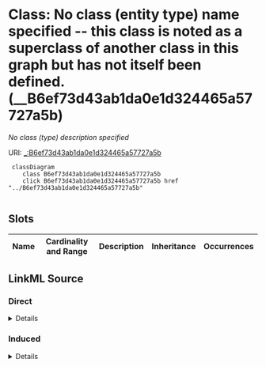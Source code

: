 

# Class: No class (entity type) name specified -- this class is noted as a superclass of another class in this graph but has not itself been defined. (__B6ef73d43ab1da0e1d324465a57727a5b)


_No class (type) description specified_







URI: [_:B6ef73d43ab1da0e1d324465a57727a5b](_:B6ef73d43ab1da0e1d324465a57727a5b)






```mermaid
 classDiagram
    class B6ef73d43ab1da0e1d324465a57727a5b
    click B6ef73d43ab1da0e1d324465a57727a5b href "../B6ef73d43ab1da0e1d324465a57727a5b"
      
```




<!-- no inheritance hierarchy -->


## Slots

| Name | Cardinality and Range | Description | Inheritance | Occurrences |
| ---  | --- | --- | --- | --- |














## LinkML Source

<!-- TODO: investigate https://stackoverflow.com/questions/37606292/how-to-create-tabbed-code-blocks-in-mkdocs-or-sphinx -->

### Direct

<details>

```yaml
name: __B6ef73d43ab1da0e1d324465a57727a5b
conforms_to: No schema conformance document specified
description: No class (type) description specified
title: No class (entity type) name specified -- this class is noted as a superclass
  of another class in this graph but has not itself been defined.
from_schema: sawgraph-kg
rank: 1000
class_uri: _:B6ef73d43ab1da0e1d324465a57727a5b

```
</details>

### Induced

<details>

```yaml
name: __B6ef73d43ab1da0e1d324465a57727a5b
conforms_to: No schema conformance document specified
description: No class (type) description specified
title: No class (entity type) name specified -- this class is noted as a superclass
  of another class in this graph but has not itself been defined.
from_schema: sawgraph-kg
rank: 1000
class_uri: _:B6ef73d43ab1da0e1d324465a57727a5b

```
</details>